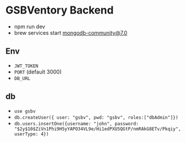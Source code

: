 # GSBVentory Backend
- npm run dev
- brew services start mongodb-community@7.0

## Env
- `JWT_TOKEN`
- `PORT` (default 3000)
- `DB_URL`

## db
- `use gsbv`
- `db.createUser({ user: "gsbv", pwd: "gsbv", roles:["dbAdmin"]})`
- `db.users.insertOne({username: "john", password: "$2y$10$ZiVn1Phi9H5yYAPO34VL9e/Hi1edPXU5QGtP/nmRAkG8ETv/Pkqiy", userType: 4})`